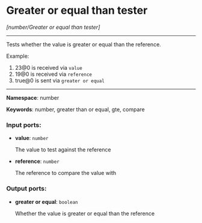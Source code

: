 # Greater or equal than tester

_[number/Greater or equal than tester]_

---

Tests whether the value is greater or equal than the reference.

Example:

1. 23@0 is received via `value`
2. 19@0 is received via `reference`
3. true@0 is sent via `greater or equal`

---

__Namespace__: number

__Keywords__: number, greater than or equal, gte, compare

### Input ports:

* __value__: ` number `

    The value to test against the reference


* __reference__: ` number `

    The reference to compare the value with

### Output ports:

* __greater or equal__: ` boolean `

    Whether the value is greater or equal than the reference

